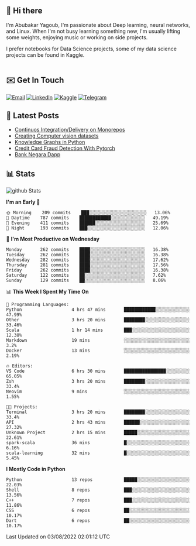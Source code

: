 ## 👋 Hi there

I'm Abubakar Yagoub, I'm passionate about Deep learning, neural networks, and
Linux. When I'm not busy learning something new, I'm usually lifting some
weights, enjoying music or working on side projects.

I prefer notebooks for Data Science projects, some of my data science projects
can be found in Kaggle. <br> <br>

## ✉️ Get In Touch

[![Email](https://img.shields.io/badge/Email-f1f1f1?style=for-the-badge&logo=gmail&logoColor=0f111a)](mailto:hi@blacksuan19.dev)
[![LinkedIn](https://img.shields.io/badge/LinkedIn-0077B5?style=for-the-badge&logo=linkedin&logoColor=white)](https://www.linkedin.com/in/blacksuan19/)
[![Kaggle](https://img.shields.io/badge/Kaggle-5acfff?style=for-the-badge&logo=kaggle&logoColor=white)](http://kaggle.com/abubakaryagob/)
[![Telegram](https://img.shields.io/badge/Telegram-2CA5E0?style=for-the-badge&logo=telegram&logoColor=white)](https://t.me/blacksuan19)

## 📩 Latest Posts

<!-- BLOG-POST-LIST:START -->
- [Continuos Integration/Delivery on Monorepos](http://blacksuan19.dev/blog/github-actions-monorepos/)
- [Creating Computer vision datasets](http://blacksuan19.dev/blog/creating-datasets/)
- [Knowledge Graphs in Python](http://blacksuan19.dev/projects/Knowledge_Graphs/)
- [Credit Card Fraud Detection With Pytorch](http://blacksuan19.dev/projects/credit-card-fraud-detection-with-pytorch/)
- [Bank Negara Dapp](http://blacksuan19.dev/projects/bank-negara/)
<!-- BLOG-POST-LIST:END -->

## 📊 Stats

![github Stats](https://github-readme-stats.vercel.app/api?username=blacksuan19&theme=github_dark&show_icons=true&count_private=true&custom_title=Github%20Stats&hide_border=true)

<!--START_SECTION:waka-->
**I'm an Early 🐤** 

```text
🌞 Morning    209 commits    ███░░░░░░░░░░░░░░░░░░░░░░   13.06% 
🌆 Daytime    787 commits    ████████████░░░░░░░░░░░░░   49.19% 
🌃 Evening    411 commits    ██████░░░░░░░░░░░░░░░░░░░   25.69% 
🌙 Night      193 commits    ███░░░░░░░░░░░░░░░░░░░░░░   12.06%

```
📅 **I'm Most Productive on Wednesday** 

```text
Monday       262 commits    ████░░░░░░░░░░░░░░░░░░░░░   16.38% 
Tuesday      262 commits    ████░░░░░░░░░░░░░░░░░░░░░   16.38% 
Wednesday    282 commits    ████░░░░░░░░░░░░░░░░░░░░░   17.62% 
Thursday     281 commits    ████░░░░░░░░░░░░░░░░░░░░░   17.56% 
Friday       262 commits    ████░░░░░░░░░░░░░░░░░░░░░   16.38% 
Saturday     122 commits    ██░░░░░░░░░░░░░░░░░░░░░░░   7.62% 
Sunday       129 commits    ██░░░░░░░░░░░░░░░░░░░░░░░   8.06%

```


📊 **This Week I Spent My Time On** 

```text
💬 Programming Languages: 
Python                   4 hrs 47 mins       ████████████░░░░░░░░░░░░░   47.99% 
Other                    3 hrs 20 mins       ████████░░░░░░░░░░░░░░░░░   33.46% 
Scala                    1 hr 14 mins        ███░░░░░░░░░░░░░░░░░░░░░░   12.38% 
Markdown                 19 mins             ░░░░░░░░░░░░░░░░░░░░░░░░░   3.2% 
Docker                   13 mins             ░░░░░░░░░░░░░░░░░░░░░░░░░   2.19%

🔥 Editors: 
VS Code                  6 hrs 30 mins       ████████████████░░░░░░░░░   65.05% 
Zsh                      3 hrs 20 mins       ████████░░░░░░░░░░░░░░░░░   33.4% 
Neovim                   9 mins              ░░░░░░░░░░░░░░░░░░░░░░░░░   1.55%

🐱‍💻 Projects: 
Terminal                 3 hrs 20 mins       ████████░░░░░░░░░░░░░░░░░   33.4% 
API                      2 hrs 43 mins       ██████░░░░░░░░░░░░░░░░░░░   27.32% 
Unknown Project          2 hrs 15 mins       █████░░░░░░░░░░░░░░░░░░░░   22.61% 
spark-scala              36 mins             █░░░░░░░░░░░░░░░░░░░░░░░░   6.16% 
scala-learning           32 mins             █░░░░░░░░░░░░░░░░░░░░░░░░   5.45%

```

**I Mostly Code in Python** 

```text
Python                   13 repos            █████░░░░░░░░░░░░░░░░░░░░   22.03% 
Shell                    8 repos             ███░░░░░░░░░░░░░░░░░░░░░░   13.56% 
C++                      7 repos             ███░░░░░░░░░░░░░░░░░░░░░░   11.86% 
CSS                      6 repos             ██░░░░░░░░░░░░░░░░░░░░░░░   10.17% 
Dart                     6 repos             ██░░░░░░░░░░░░░░░░░░░░░░░   10.17%

```



 Last Updated on 03/08/2022 02:01:12 UTC
<!--END_SECTION:waka-->
